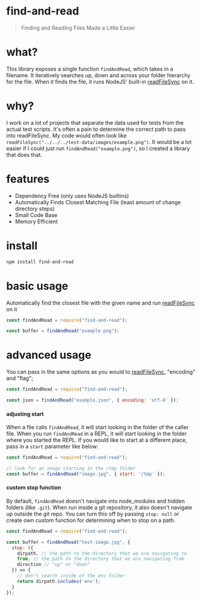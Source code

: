 # find-and-read
> Finding and Reading Files Made a Little Easier

# what?
This library exposes a single function `findAndRead`, which takes in a filename.
It iteratively searches up, down and across your folder hierarchy for the file.
When it finds the file, it runs NodeJS' built-in [readFileSync](https://nodejs.org/api/fs.html#fs_fs_readfilesync_path_options) on it.

# why?
I work on a lot of projects that separate the data used for tests from the actual test scripts. It's often a pain to determine the correct path to pass into readFileSync. 
My code would often look like `readFileSync("../../../test-data/images/example.png")`.
It would be a lot easier if I could just run `findAndRead("example.png")`, so I created a library that does that.

# features
- Dependency Free (only uses NodeJS builtins)
- Automatically Finds Closest Matching File (least amount of change directory steps)
- Small Code Base
- Memory Efficient

# install
```bash
npm install find-and-read
```

# basic usage
Automatically find the closest file with the given name and run [readFileSync](https://nodejs.org/api/fs.html#fs_fs_readfilesync_path_options) on it
```javascript
const findAndRead = require("find-and-read");

const buffer = findAndRead("example.png");
```

# advanced usage
You can pass in the same options as you would to [readFileSync](https://nodejs.org/api/fs.html#fs_fs_readfilesync_path_options), "encoding" and "flag";
```js
const findAndRead = require("find-and-read");

const json = findAndRead("example.json", { encoding: 'utf-8' });
```

#### adjusting start
When a file calls `findAndRead`, it will start looking in the folder of the caller file.  When you run `findAndRead` in a REPL, it will start looking in the folder where you started the REPL.  If you would like to start at a different place, pass in a `start` parameter like below:
```js
const findAndRead = require("find-and-read");

// look for an image starting in the /tmp folder
const buffer = findAndRead("image.jpg", { start: '/tmp' });
```

#### custom stop function
By default, `findAndRead` doesn't navigate into node_modules and hidden folders (like `.git`).  When run inside a git repository, it also doesn't navigate up outside the git repo.  You can turn this off by passing `stop: null` or create own custom function for determining when to stop on a path.
```js
const findAndRead = require("find-and-read");

const buffer = findAndRead("test-image.jpg", {
  stop: ({
    dirpath, // the path to the directory that we are navigating to
    from, // the path to the directory that we are navigating from
    direction // "up" or "down"
  }) => {
    // don't search inside of the env folder
    return dirpath.includes('env');
  }
});
```
